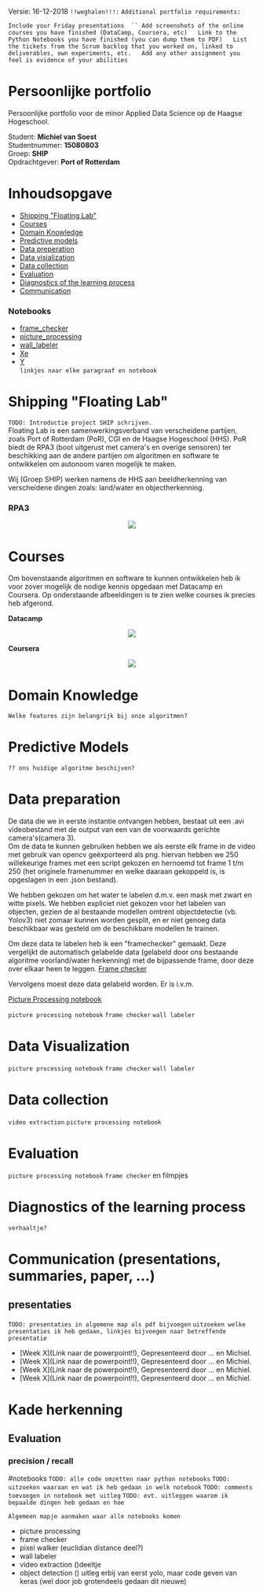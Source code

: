 Versie: 16-12-2018
`!!weghalen!!!:`
`Additional portfolio requirements:`

`Include your Friday presentations  ``
Add screenshots of the online courses you have finished (DataCamp, Coursera, etc)  
Link to the Python Notebooks you have finished (you can dump them to PDF)  
List the tickets from the Scrum backlog that you worked on, linked to deliverables, own experiments, etc.  
Add any other assignment you feel is evidence of your abilities`

# Persoonlijke portfolio
Persoonlijke portfolio voor de minor Applied Data Science op de Haagse Hogeschool.  

Student: <b>Michiel van Soest</b>  
Studentnummer: <b>15080803</b>  
Groep: <b>SHIP</b>  
Opdrachtgever: <b>Port of Rotterdam</b>  

# Inhoudsopgave
* [Shipping "Floating Lab"](https://github.com/KB-74/portfolio/blob/master/Michiel/portfolio.md#shipping-floating-lab)  
* [Courses](https://github.com/KB-74/portfolio/blob/master/Michiel/portfolio.md#courses) 
* [Domain Knowledge](https://github.com/KB-74/portfolio/blob/master/Michiel/portfolio.md#domain-knowledge) 
* [Predictive models](https://github.com/KB-74/portfolio/blob/master/Michiel/portfolio.md#predictive-models) 
* [Data preperation](https://github.com/KB-74/portfolio/blob/master/Michiel/portfolio.md#data-preparation) 
* [Data visialization](https://github.com/KB-74/portfolio/blob/master/Michiel/portfolio.md#data-visualization) 
* [Data collection](https://github.com/KB-74/portfolio/blob/master/Michiel/portfolio.md#data-collection) 
* [Evaluation](https://github.com/KB-74/portfolio/blob/master/Michiel/portfolio.md#evaluation) 
* [Diagnostics of the learning process](https://github.com/KB-74/portfolio/blob/master/Michiel/portfolio.md#diagnostics-of-the-learning-process) 
* [Communication](https://github.com/KB-74/portfolio/blob/master/Michiel/portfolio.md#communication-presentations-summaries-paper-) 

### Notebooks
* [frame_checker](https://github.com/KB-74/portfolio/blob/master/Michiel/Notebooks/frame_checker.ipynb) 
* [picture_processing](https://github.com/KB-74/portfolio/blob/master/Michiel/Notebooks/picture_processing.ipynb) 
* [wall_labeler](https://github.com/KB-74/portfolio/blob/master/Michiel/Notebooks/wall_labeler.ipynb) 
* [Xe](https://github.com/KB-74/portfolio/blob/master/Michiel/Notebooks/Xe.ipynb)
* [Y](https://github.com/KB-74/portfolio/blob/master/Michiel/Notebooks/Y.ipynb)   
`linkjes naar elke paragraaf en notebook`

# Shipping "Floating Lab"
`TODO: Introductie project SHIP schrijven.`  
Floating Lab is een samenwerkingsverband van verscheidene partijen, zoals Port of Rotterdam (PoR), CGI en de Haagse Hogeschool (HHS). PoR biedt de RPA3 (boot uitgerust met camera's en overige sensoren) ter beschikking aan de andere partijen om algoritmen en software te ontwikkelen om autonoom varen mogelijk te maken.  

Wij (Groep SHIP) werken namens de HHS aan beeldherkenning van verscheidene dingen zoals: land/water en objectherkenning.  

### RPA3
<p align="center"> <img src="https://github.com/KB-74/portfolio/blob/master/Michiel/pictures/rpa3.jpg"> </p>

# Courses
Om bovenstaande algoritmen en software te kunnen ontwikkelen heb ik voor zover mogelijk de nodige kennis opgedaan met Datacamp en Coursera. Op onderstaande afbeeldingen is te zien welke courses ik precies heb afgerond.  

<b>Datacamp</b>
<p align="center"> <img src="https://github.com/KB-74/portfolio/blob/master/Michiel/pictures/datacamp_michiel.png"> </p>  
<b>Coursera</b>
<p align="center"> <img src="https://github.com/KB-74/portfolio/blob/master/Michiel/pictures/coursera_michiel.png"> </p>

# Domain Knowledge
`Welke features zijn belangrijk bij onze algoritmen?`

# Predictive Models
`?? ons huidige algoritme beschijven?`

# Data preparation
De data die we in eerste instantie ontvangen hebben, bestaat uit een .avi videobestand met de output van een van de voorwaards gerichte camera's(camera 3).  
Om de data te kunnen gebruiken hebben we als eerste elk frame in de video met gebruik van opencv geëxporteerd als png. hiervan hebben we 250 willekeurige frames met een script gekozen en hernoemd tot frame 1 t/m 250 (het originele framenummer en welke daaraan gekoppeld is, is opgeslagen in een .json bestand).

We hebben gekozen om het water te labelen d.m.v. een mask met zwart en witte pixels. We hebben expliciet niet gekozen voor het labelen van objecten, gezien de al bestaande modellen omtrent objectdetectie (vb. Yolov3) niet  zomaar kunnen worden gesplit, en er niet genoeg data beschikbaar was gesteld om de beschikbare modellen te trainen.  

Om deze data te labelen heb ik een "framechecker" gemaakt. Deze vergelijkt de automatisch gelabelde data (gelabeld door ons bestaande algoritme voorland/water herkenning) met de bijpassende frame, door deze over elkaar heen te leggen.
[Frame checker](https://github.com/KB-74/portfolio/blob/master/Michiel/Notebooks/frame_checker.ipynb)

Vervolgens moest deze data gelabeld worden. Er is i.v.m.   

[Picture Processing notebook](https://github.com/KB-74/portfolio/blob/master/Michiel/Notebooks/picture_processing.ipynb)

`picture processing notebook`
`frame checker`
`wall labeler`

# Data Visualization
`picture processing notebook`
`frame checker`
`wall labeler`

# Data collection
`video extraction`
`picture processing notebook`

# Evaluation
`picture processing notebook`
`frame checker`
en filmpjes

# Diagnostics of the learning process
`verhaaltje?`

# Communication (presentations, summaries, paper, ...)
## presentaties 
`TODO: presentaties in algemene map als pdf bijvoegen`
`uitzoeken welke presentaties ik heb gedaan, linkjes bijvoegen naar betreffende presentatie`  
* [Week X](Link naar de powerpoint!!), Gepresenteerd door ... en Michiel.
* [Week X](Link naar de powerpoint!!), Gepresenteerd door ... en Michiel.
* [Week X](Link naar de powerpoint!!), Gepresenteerd door ... en Michiel.
* [Week X](Link naar de powerpoint!!), Gepresenteerd door ... en Michiel.


# Kade herkenning


## Evaluation

### precision / recall

#notebooks
`TODO: alle code omzetten naar python notebooks`
`TODO: uitzoeken waaraan en wat ik heb gedaan in welk notebook`
`TODO: comments toevoegen in notebook met uitleg`
`TODO: evt. uitleggen waarom ik bepaalde dingen heb gedaan en hoe`

`Algemeen mapje aanmaken waar alle notebooks komen`
- picture processing
- frame checker
- pixel walker (euclidian distance deel?)
- wall labeler
- video extraction ()deeltje
- object detection () uitleg erbij van eerst yolo, maar code geven van keras (wel door job grotendeels gedaan dit nieuwe) 



